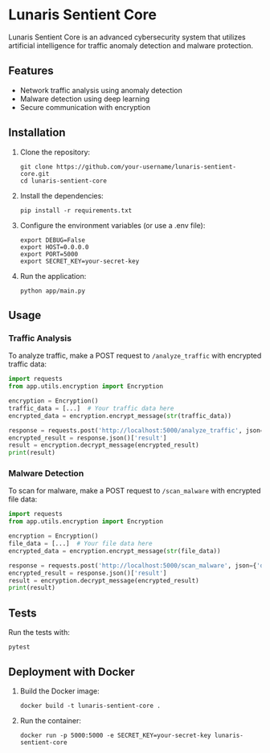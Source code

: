 # Lunaris Sentient Core

Lunaris Sentient Core is an advanced cybersecurity system that utilizes artificial intelligence for traffic anomaly detection and malware protection.

## Features

- Network traffic analysis using anomaly detection
- Malware detection using deep learning
- Secure communication with encryption

## Installation

1. Clone the repository:
   ```
   git clone https://github.com/your-username/lunaris-sentient-core.git
   cd lunaris-sentient-core
   ```

2. Install the dependencies:
   ```
   pip install -r requirements.txt
   ```

3. Configure the environment variables (or use a .env file):
   ```
   export DEBUG=False
   export HOST=0.0.0.0
   export PORT=5000
   export SECRET_KEY=your-secret-key
   ```

4. Run the application:
   ```
   python app/main.py
   ```

## Usage

### Traffic Analysis

To analyze traffic, make a POST request to `/analyze_traffic` with encrypted traffic data:

```python
import requests
from app.utils.encryption import Encryption

encryption = Encryption()
traffic_data = [...]  # Your traffic data here
encrypted_data = encryption.encrypt_message(str(traffic_data))

response = requests.post('http://localhost:5000/analyze_traffic', json={'data': encrypted_data})
encrypted_result = response.json()['result']
result = encryption.decrypt_message(encrypted_result)
print(result)
```

### Malware Detection

To scan for malware, make a POST request to `/scan_malware` with encrypted file data:

```python
import requests
from app.utils.encryption import Encryption

encryption = Encryption()
file_data = [...]  # Your file data here
encrypted_data = encryption.encrypt_message(str(file_data))

response = requests.post('http://localhost:5000/scan_malware', json={'data': encrypted_data})
encrypted_result = response.json()['result']
result = encryption.decrypt_message(encrypted_result)
print(result)
```

## Tests

Run the tests with:

```
pytest
```

## Deployment with Docker

1. Build the Docker image:
   ```
   docker build -t lunaris-sentient-core .
   ```

2. Run the container:
   ```
   docker run -p 5000:5000 -e SECRET_KEY=your-secret-key lunaris-sentient-core
   ```
